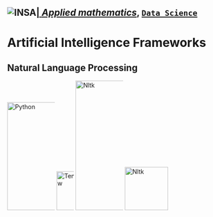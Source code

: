 ## <a href="http://www.insa-toulouse.fr/" ><img src="http://www.math.univ-toulouse.fr/~besse/Wikistat/Images/Logo_INSAvilletoulouse-RVB.png" style="float:left; max-width: 80px; display: inline" alt="INSA"/> |  [*Applied mathematics*](http://www.math.insa-toulouse.fr/fr/index.html), [`Data Science`](http://www.math.insa-toulouse.fr/fr/enseignement.html) 

# Artificial Intelligence Frameworks

## Natural Language Processing
<a href="https://www.python.org/"><img src="https://upload.wikimedia.org/wikipedia/commons/thumb/f/f8/Python_logo_and_wordmark.svg/390px-Python_logo_and_wordmark.svg.png" width=250, style="max-width: 110px; display: inline" alt="Python"/></a>   <a href="https://www.tensorflow.org/"><img src="https://avatars0.githubusercontent.com/u/15658638?s=200&v=4" width=90 style="max-width: 40px; display: inline" alt="TensorFlow"/></a> 
 <a href="https://www.nltk.org//"><img src="https://radimrehurek.com/gensim/_static/images/gensim.png" width=300, style="max-width: 110px; display: inline" alt="Nltk"/></a>
 <a href="https://www.nltk.org//"><img src="https://i2.wp.com/clay-atlas.com/wp-content/uploads/2019/08/python_nltk.png?resize=592%2C644&ssl=1" width=100, style="max-width: 110px; display: inline" alt="Nltk"/></a>
